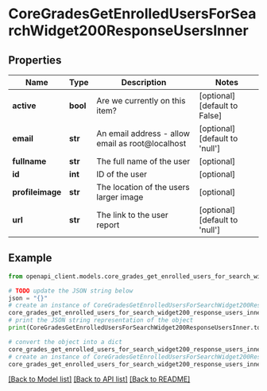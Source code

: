 # CoreGradesGetEnrolledUsersForSearchWidget200ResponseUsersInner


## Properties

Name | Type | Description | Notes
------------ | ------------- | ------------- | -------------
**active** | **bool** | Are we currently on this item? | [optional] [default to False]
**email** | **str** | An email address - allow email as root@localhost | [optional] [default to 'null']
**fullname** | **str** | The full name of the user | [optional] 
**id** | **int** | ID of the user | [optional] 
**profileimage** | **str** | The location of the users larger image | [optional] 
**url** | **str** | The link to the user report | [optional] [default to 'null']

## Example

```python
from openapi_client.models.core_grades_get_enrolled_users_for_search_widget200_response_users_inner import CoreGradesGetEnrolledUsersForSearchWidget200ResponseUsersInner

# TODO update the JSON string below
json = "{}"
# create an instance of CoreGradesGetEnrolledUsersForSearchWidget200ResponseUsersInner from a JSON string
core_grades_get_enrolled_users_for_search_widget200_response_users_inner_instance = CoreGradesGetEnrolledUsersForSearchWidget200ResponseUsersInner.from_json(json)
# print the JSON string representation of the object
print(CoreGradesGetEnrolledUsersForSearchWidget200ResponseUsersInner.to_json())

# convert the object into a dict
core_grades_get_enrolled_users_for_search_widget200_response_users_inner_dict = core_grades_get_enrolled_users_for_search_widget200_response_users_inner_instance.to_dict()
# create an instance of CoreGradesGetEnrolledUsersForSearchWidget200ResponseUsersInner from a dict
core_grades_get_enrolled_users_for_search_widget200_response_users_inner_from_dict = CoreGradesGetEnrolledUsersForSearchWidget200ResponseUsersInner.from_dict(core_grades_get_enrolled_users_for_search_widget200_response_users_inner_dict)
```
[[Back to Model list]](../README.md#documentation-for-models) [[Back to API list]](../README.md#documentation-for-api-endpoints) [[Back to README]](../README.md)



